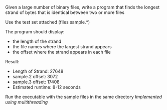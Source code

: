 Given a large number of binary files, write a program that finds the
longest strand of bytes that is identical between two or more files

Use the test set attached (files sample.\*)

The program should display:

-   the length of the strand
-   the file names where the largest strand appears
-   the offset where the strand appears in each file

Result:

-   Length of Strand: 27648
-   sample.2 offset: 3072
-   sample.3 offset: 17408
-   Estimated runtime: 8-12 seconds

Run the executable with the sample files in the same directory
*Implemented using multithreading*
